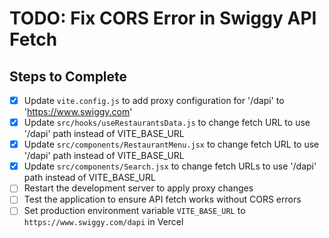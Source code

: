 # TODO: Fix CORS Error in Swiggy API Fetch

## Steps to Complete
- [x] Update `vite.config.js` to add proxy configuration for '/dapi' to 'https://www.swiggy.com'
- [x] Update `src/hooks/useRestaurantsData.js` to change fetch URL to use '/dapi' path instead of VITE_BASE_URL
- [x] Update `src/components/RestaurantMenu.jsx` to change fetch URL to use '/dapi' path instead of VITE_BASE_URL
- [x] Update `src/components/Search.jsx` to change fetch URLs to use '/dapi' path instead of VITE_BASE_URL
- [ ] Restart the development server to apply proxy changes
- [ ] Test the application to ensure API fetch works without CORS errors
- [ ] Set production environment variable `VITE_BASE_URL` to `https://www.swiggy.com/dapi` in Vercel

